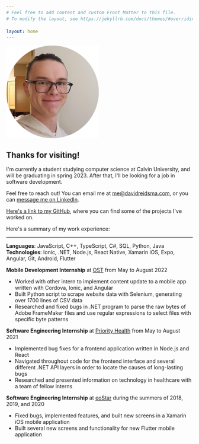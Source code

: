 ```yaml
---
# Feel free to add content and custom Front Matter to this file.
# To modify the layout, see https://jekyllrb.com/docs/themes/#overriding-theme-defaults

layout: home
---
```


<img src="/assets/face.png" alt="A picture of my face" width="250"/>

## **Thanks for visiting**!

I'm currently a student studying computer science at Calvin University, and will be graduating in spring 2023. After that, I'll be looking for a job in software development.

Feel free to reach out! You can email me at <me@davidreidsma.com>, or you can [message me on LinkedIn](https://www.linkedin.com/in/davidreidsma/).

[Here's a link to my GitHub](https://github.com/hangrydave), where you can find some of the projects I've worked on.

Here's a summary of my work experience:

<!-- 
[LinkedIn](https://www.linkedin.com/in/davidreidsma/)  
[GitHub](https://github.com/hangrydave)  
[Here's a PDF of my resume](/assets/David_Reidsma_Resume.pdf). Alternatively, here's a summary of my work experience. -->

<!-- ### Here's a summary of my work experience: -->

---

**Languages**: JavaScript, C++, TypeScript, C#, SQL, Python, Java  
**Technologies**: Ionic, .NET, Node.js, React Native, Xamarin iOS, Expo, Angular, Git, Android, Flutter


**Mobile Development Internship** at [OST](https://www.ostusa.com/) from May to August 2022
- Worked with other intern to implement content update to a mobile app written with Cordova, Ionic, and Angular
- Built Python script to scrape website data with Selenium, generating over 1700 lines of CSV data
- Researched and fixed bugs in .NET program to parse the raw bytes of Adobe FrameMaker files and use regular expressions to select files with specific byte patterns


**Software Engineering Internship** at [Priority Health](https://www.priorityhealth.com/) from May to August 2021
- Implemented bug fixes for a frontend application written in Node.js and React
- Navigated throughout code for the frontend interface and several different .NET API layers in order to locate the causes of long-lasting bugs
- Researched and presented information on technology in healthcare with a team of fellow interns


**Software Engineering Internship** at [eoStar](https://eostar.com/) during the summers of 2018, 2019, and 2020
- Fixed bugs, implemented features, and built new screens in a Xamarin iOS mobile application
- Built several new screens and functionality for new Flutter mobile application
